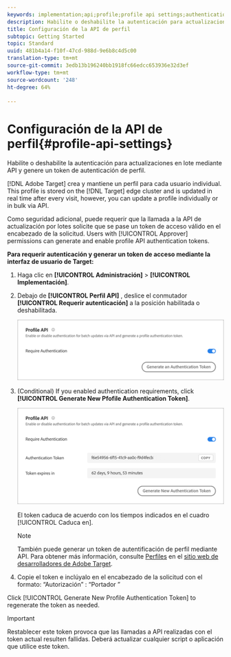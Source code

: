 ```yaml
---
keywords: implementation;api;profile;profile api settings;authentication token
description: Habilite o deshabilite la autenticación para actualizaciones en lote mediante API y genere un token de autenticación de perfil.
title: Configuración de la API de perfil
subtopic: Getting Started
topic: Standard
uuid: 481b4a14-f10f-47cd-988d-9e6b8c4d5c00
translation-type: tm+mt
source-git-commit: 3edb13b196240bb1918fc66edcc653936e32d3ef
workflow-type: tm+mt
source-wordcount: '248'
ht-degree: 64%

---
```



# Configuración de la API de perfil{#profile-api-settings}

Habilite o deshabilite la autenticación para actualizaciones en lote mediante API y genere un token de autenticación de perfil.

[!DNL Adobe Target] crea y mantiene un perfil para cada usuario individual. This profile is stored on the [!DNL Target] edge cluster and is updated in real time after every visit, however, you can update a profile individually or in bulk via API.

Como seguridad adicional, puede requerir que la llamada a la API de actualización por lotes solicite que se pase un token de acceso válido en el encabezado de la solicitud. Users with [!UICONTROL Approver] permissions can generate and enable profile API authentication tokens.

**Para requerir autenticación y generar un token de acceso mediante la interfaz de usuario de Target:**

1. Haga clic en **[!UICONTROL Administración]** > **[!UICONTROL Implementación]**.
1. Debajo de **[!UICONTROL Perfil API]** , deslice el conmutador **[!UICONTROL Requerir autenticación]** a la posición habilitada o deshabilitada.

   ![](assets/profile_api_settings.png)

1. (Conditional) If you enabled authentication requirements, click **[!UICONTROL Generate New Pfofile Authentication Token]**.

   ![](assets/profile_api_settings_2.png)

   El token caduca de acuerdo con los tiempos indicados en el cuadro [!UICONTROL Caduca en].

   >[!NOTE]
   >
   >También puede generar un token de autentificación de perfil mediante API. Para obtener más información, consulte [Perfiles](https://developers.adobetarget.com/api/#profiles) en el [sitio web de desarrolladores de Adobe Target](https://developers.adobetarget.com/).

1. Copie el token e inclúyalo en el encabezado de la solicitud con el formato: “Autorización” : “Portador ”

Click [!UICONTROL Generate New Profile Authentication Token] to regenerate the token as needed.

>[!IMPORTANT]
>
>Restablecer este token provoca que las llamadas a API realizadas con el token actual resulten fallidas. Deberá actualizar cualquier script o aplicación que utilice este token.
